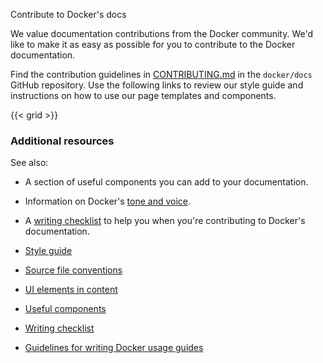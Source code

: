 Contribute to Docker's docs


We value documentation contributions from the Docker community. We'd like to
make it as easy as possible for you to contribute to the Docker documentation.

Find the contribution guidelines in
[CONTRIBUTING.md](https://github.com/docker/docs/blob/main/CONTRIBUTING.md) in
the `docker/docs` GitHub repository. Use the following links to review our
style guide and instructions on how to use our page templates and components.

{{< grid >}}

### Additional resources

See also:

- A section of useful components you can add to your documentation.
- Information on Docker's [tone and voice](style/voice-tone.md).
- A [writing checklist](checklist.md) to help you when you're contributing to Docker's documentation.



- [Style guide](https://docs.docker.com)

- [Source file conventions](https://docs.docker.com/contribute/file-conventions/)

- [UI elements in content](https://docs.docker.com/contribute/ui/)

- [Useful components](https://docs.docker.com)

- [Writing checklist](https://docs.docker.com/contribute/checklist/)

- [Guidelines for writing Docker usage guides](https://docs.docker.com/contribute/guides/)
